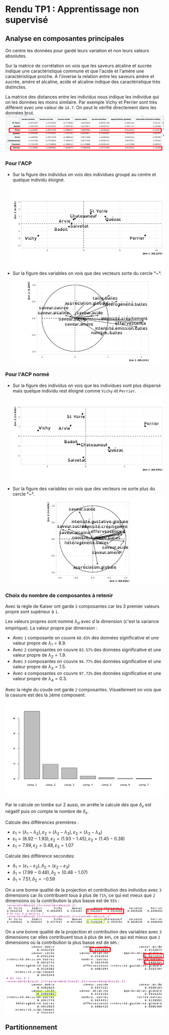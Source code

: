 # Rendu TP1 : Apprentissage non supervisé

## Analyse en composantes principales

On centre les données pour gardé leurs variation et non leurs valeurs absolutes.

Sur la matrice de corrélation on vois que les saveurs alcaline et sucrée indique une caractéristique commune et que l'acide et l'amère une caractéristique proche. A l'inverse la relation entre les saveurs amère et sucrée, amère et alcaline, acide et alcaline indique des caractéristique très distinctes.

La matrice des distances entre les individus nous indique les individue qui on les données les moins similaire. Par exemple Vichy et Perrier sont très différent avec une valeur de `14.7`. On peut le vérifié directement dans les données brut. ![Alt text](indDiff.png)

### Pour l'ACP

- Sur la figure des individus on vois des individues groupé au centre et quelque individu éloigné. ![Alt text](ACP_ind.png)
- Sur la figure des variables on vois que des vecteurs sorte du cercle °~°. ![Alt text](ACP_var.png)

### Pour l'ACP normé

- Sur la figure des individus on vois que les individues sont plus dispersé mais quelque individu rest éloigné comme `Vichy` et `Perrier`. ![Alt text](ACP_norme_inv.png)

- Sur la figure des variables on vois que des vecteurs ne sorte plus du cercle °~°. ![Alt text](ACP_norme_var.png)

### Choix du nombre de composantes à retenir

Avec la règle de Kaiser ont garde `3` composantes car les 3 premier valeurs propre sont supérieur à `1`.

Les valeurs propres sont nommé $λ_d$ avec $d$ la dimension (c'est la variance empirique).
La valeur propre par dimension :

- Avec `1` composante on couvre `68.65%` des données significative et une valeur propre de $λ_1=8.9$.
- Avec `2` composantes on couvre `83.57%` des données significative et une valeur propre de $λ_2=1.9$.
- Avec `3` composantes on couvre `94.77%` des données significative et une valeur propre de $λ_3=1.5$.
- Avec `4` composantes on couvre `97.73%` des données significative et une valeur propre de $λ_4=0.3$.

Avec la règle du coude ont garde `2` composantes.
Visuellement on vois que la cassure est des la `2`éme composent.
![Alt text](elbow.png)

Par le calcule on tombe sur 2 aussi, on arrête le calcule dés que $δ_x$ est négatif puis on compte le nombre de $δ_x$.

Calcule des différences premières :

- $ε_1 = (λ_1-λ_2), ε_2 = (λ_2-λ_3), ε_3 = (λ_3-λ_4)$
- $ε_1 = (8.92-1.93), ε_2 = (1.93-1.45), ε_3 = (1.45-0.38)$
- $ε_1 = 7.99, ε_2 = 0.48, ε_3 = 1.07$

Calcule des différence secondes:

- $δ_1 = (ε_1-ε_2), δ_2 = (ε_2-ε_3)$
- $δ_1 = (7.99-0.48), δ_2 = (0.48-1.07)$
- $δ_1 = 7.51, δ_2 = -0.59$

On a une bonne qualité de la projection et contribution des individus avec `3` dimensions car ils contribuent tous à plus de `71%`, ce qui est mieux que `2` dimensions où la contribution la plus basse est de `55%` :
![Alt text](indContrib.png)

On a une bonne qualité de la projection et contribution des variables avec `3` dimensions car elles contribuent tous à plus de `84%`, ce qui est mieux que `2` dimensions où la contribution la plus basse est de `60%` :
![Alt text](varContrib.png)

## Partitionnement
